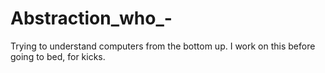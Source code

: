 # Abstraction_who_-
Trying to understand computers from the bottom up. I work on this before going to bed, for kicks.
